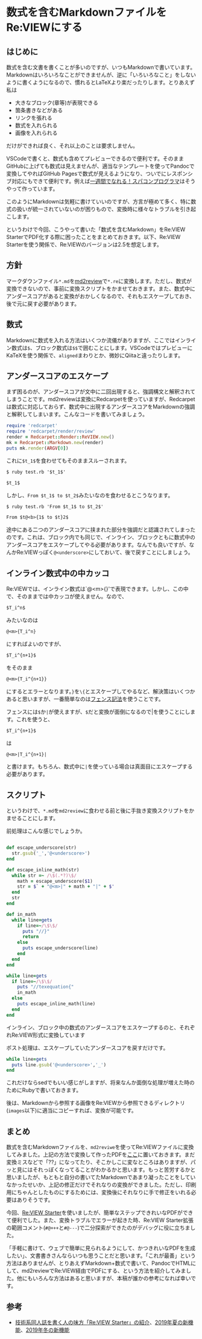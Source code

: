 # 数式を含むMarkdownファイルをRe:VIEWにする

## はじめに

数式を含む文書を書くことが多いのですが、いつもMarkdownで書いています。Markdownはいろいろなことができませんが、逆に「いろいろなこと」をしないように書くようになるので、慣れるとLaTeXより楽だったりします。とりあえず私は

* 大きなブロック(章等)が表現できる
* 箇条書きなどがある
* リンクを張れる
* 数式を入れられる
* 画像を入れられる

だけができれば良く、それ以上のことは要求しません。

VSCodeで書くと、数式も含めてプレビューできるので便利です。そのままGitHubに上げても数式は見えませんが、適当なテンプレートを使ってPandocで変換してやればGitHub Pagesで数式が見えるようになり、ついでにレスポンシブ対応にもできて便利です。例えば[一週間でなれる！スパコンプログラマ](https://kaityo256.github.io/sevendayshpc/)はそうやって作っています。

このようにMarkdownは気軽に書けていいのですが、方言が極めて多く、特に数式の扱いが統一されていないのが困りもので、変換時に様々なトラブルを引き起こします。

というわけで今回、こうやって書いた「数式を含むMarkdown」をRe:VIEW StarterでPDF化する際に困ったことをまとめておきます。以下、Re:VIEW Starterを使う関係で、Re:VIEWのバージョンは2.5を想定します。

## 方針

マークダウンファイル`*.md`を[md2review](https://github.com/takahashim/md2review)で`*.re`に変換します。ただし、数式が変換できないので、事前に変換スクリプトをかませておきます。また、数式中にアンダースコアがあると変換がおかしくなるので、それもエスケープしておき、後で元に戻す必要があります。

## 数式

Markdownに数式を入れる方法はいくつか流儀がありますが、ここではインライン数式は`$`、ブロック数式は`$$`で囲むことにします。VSCodeではプレビューにKaTeXを使う関係で、`aligned`まわりとか、微妙にQiitaと違ったりします。

## アンダースコアのエスケープ

まず困るのが、アンダースコアが文中に二回出現すると、強調構文と解釈されてしまうことです。md2reviewは変換にRedcarpetを使っていますが、Redcarpetは数式に対応しておらず、数式中に出現するアンダースコアをMarkdownの強調と解釈してしまいます。こんなコードを書いてみましょう。

```rb
require 'redcarpet'
require 'redcarpet/render/review'
render = Redcarpet::Render::ReVIEW.new()
mk = Redcarpet::Markdown.new(render)
puts mk.render(ARGV[0])
```

これに`$t_1$`を食わせてもそのままスルーされます。

```txt
$ ruby test.rb '$t_1$'

$t_1$
```

しかし、`From $t_1$ to $t_2$`みたいなのを食わせるとこうなります。

```txt
$ ruby test.rb 'From $t_1$ to $t_2$'

From $t@<b>{1$ to $t}2$
```

途中にある二つのアンダースコアに挟まれた部分を強調だと認識されてしまったのです。これは、ブロック内でも同じで、インライン、ブロックともに数式中のアンダースコアをエスケープしてやる必要があります。なんでも良いですが、なんかRe:VIEWっぽく`@<underscore>`にしておいて、後で戻すことにしましょう。

## インライン数式中の中カッコ

Re:VIEWでは、インライン数式は`@\<m\>{}'で表現できます。しかし、この中で、そのままでは中カッコが使えません。なので、

```txt
$T_i^n$
```

みたいなのは

```txt
@<m>{T_i^n}
```

にすればよいのですが、

```txt
$T_i^{n+1}$
```

をそのまま

```txt
@<m>{T_i^{n+1}}
```

にするとエラーとなります。`}`を`\{`とエスケープしてやるなど、解決策はいくつかあると思いますが、一番簡単なのは[フェンス記法](https://github.com/kmuto/review/blob/master/doc/format.ja.md#%E3%82%A4%E3%83%B3%E3%83%A9%E3%82%A4%E3%83%B3%E5%91%BD%E4%BB%A4%E3%81%AE%E3%83%95%E3%82%A7%E3%83%B3%E3%82%B9%E8%A8%98%E6%B3%95)を使うことです。

フェンスには`$`か`|`が使えますが、`$`だと変換が面倒になるので$|$を使うことにします。これを使うと、

```txt
$T_i^{n+1}$
```

は

```txt
@<m>|T_i^{n+1}|
```

と書けます。もちろん、数式中に`|`を使っている場合は真面目にエスケープする必要があります。

## スクリプト

というわけで、`*.md`を`md2review`に食わせる前と後に手抜き変換スクリプトをかませることにします。

前処理はこんな感じでしょうか。

```rb

def escape_underscore(str)
  str.gsub('_','@<underscore>') 
end

def escape_inline_math(str)
  while str =~ /\$(.*?)\$/
    math = escape_underscore($1)
    str = $` + "@<m>|" + math + "|" + $'
  end
  str
end

def in_math
  while line=gets
    if line=~/\$\$/
      puts "//}"
      return
    else
      puts escape_underscore(line)
    end
  end
end

while line=gets
  if line=~/\$\$/
    puts "//texequation{"
    in_math
  else
    puts escape_inline_math(line)
  end
end
```

インライン、ブロック中の数式のアンダースコアをエスケープするのと、それぞれRe:VIEW形式に変換しています

ポスト処理は、エスケープしていたアンダースコアを戻すだけです。

```rb
while line=gets
  puts line.gsub('@<underscore>','_')
end
```

これだけならsedでもいい感じがしますが、将来なんか面倒な処理が増えた時のためにRubyで書いておきます。

後は、Markdownから参照する画像をRe:VIEWから参照できるディレクトリ(`images`以下)に適当にコピーすれば、変換が可能です。

## まとめ

数式を含むMarkdownファイルを、`md2reviwe`を使ってRe:VIEWファイルに変換してみました。上記の方法で変換して作ったPDFを[ここ](https://github.com/kaityo256/sevendayshpc/releases)に置いておきます。まだ変換ミスなどで「??」になってたり、そこかしこに変なところはありますが、パッと見にはそれっぽくなってることがわかるかと思います。もっと苦労するかと思いましたが、もともと自分の書いてたMarkdownであまり凝ったことをしていなかったせいか、上記の修正だけでそれなりの変換ができました。ただし、印刷用にちゃんとしたものにするためには、変換後にそれなりに手で修正をいれる必要はありそうです。

今回、[Re:VIEW Starter](https://kauplan.org/reviewstarter/)を使いましたが、簡単なステップできれいなPDFができて便利でした。また、変換トラブルでエラーが起きた時、Re:VIEW Starter拡張の範囲コメント(`#@+++`と`#@---`)で二分探索ができたのがデバッグに役に立ちました。

「手軽に書けて、ウェブで簡単に見られるようにして、かつきれいなPDFを生成したい」、文書書きさんならいつも思うことだと思います。「これが最善」という方法はありませんが、とりあえずMarkdown+数式で書いて、PandocでHTMLにして、md2reviewでRe:VIEW経由でPDFにする、という方法を紹介してみました。他にもいろんな方法はあると思いますが、本稿が誰かの参考になれば幸いです。

## 参考

* [技術系同人誌を書く人の味方「Re:VIEW Starter」の紹介](https://qiita.com/kauplan/items/d01e6e39a05be0b908a1)、[2019年夏の新機能](https://qiita.com/kauplan/items/dd8dd0f4a6e0eb539a98)、[2019年冬の新機能](https://qiita.com/kauplan/items/e36edd7900498e231aaf)
